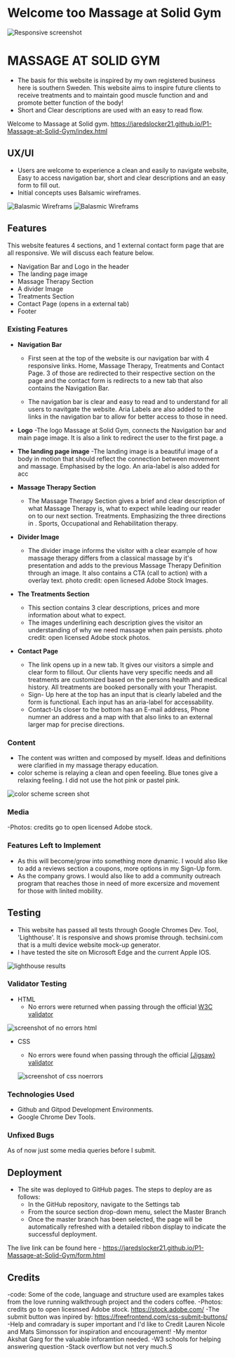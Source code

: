 # Welcome too Massage at Solid Gym

![Responsive screenshot](/assets/images/multi-divice-screenshot.png)

# MASSAGE AT SOLID GYM
- The basis for this website is inspired by my own registered business here is southern Sweden. This website aims to inspire future clients to receive treatments and to maintain good muscle function and 
and promote better function of the body! 
- Short and Clear descriptions are used with an easy to read flow.


Welcome to Massage at Solid gym. https://jaredslocker21.github.io/P1-Massage-at-Solid-Gym/index.html

## UX/UI 
 - Users are welcome to experience a clean and easily to navigate website, Easy to access navigation bar, short and clear descriptions and an easy form to fill out.
 - Initial concepts uses Balsamic wireframes. 

 ![Balasmic Wireframs](/assets/images/baslamic%20wire%20frame-resize.png) ![Balasmic Wireframs](/assets/images/balsamic-wirefram2-resize.png)

## Features 
This website features 4 sections, and 1 external contact form page that are all responsive. We will discuss each feature below.
  - Navigation Bar and Logo in the header
  - The landing page image
  - Massage Therapy Section
  - A divider Image
  - Treatments Section 
  - Contact Page (opens in a external tab)
  - Footer

### Existing Features

- __Navigation Bar__

  - First seen at the top of the website is our navigation bar with 4 responsive links. Home, Massage Therapy, Treatments and Contact Page. 3 of those are redirected to their respective section on the page and the contact form is redirects to a new tab that also contains the Navigation Bar.
  
  - The navigation bar is clear and easy to read and to understand for all users to navitgate the website. Aria Labels are also added to the links in the navigation bar to allow for better access to those in need.
  
- __Logo__
  -The logo Massage at Solid Gym, connects the Navigation bar and main page image. It is also a link to redirect the user to the first page. a

- __The landing page image__
  -The landing image is a beautiful image of a body in motion that should reflect the connection between movement and massage. Emphasised by the logo. An aria-label is also added for acc
 

- __Massage Therapy Section__
   - The Massage Therapy Section gives a brief and clear description of what Massage Therapy is,  what to expect while leading our reader on to our next section. Treatments.
   Emphasizing the three directions in . Sports, Occupational and Rehabilitation therapy.
   
   
   
- __Divider Image__

  - The divider image informs the visitor with a clear example of how massage therapy differs from a classical massage by it's presentation and adds to the previous Massage Therapy Definition through 
  an image. It also contains a CTA  (call to action) with a overlay text. photo credit: open licnesed Adobe Stock Images.

- __The Treatments Section__ 

   - This section contains 3 clear descriptions, prices and more information about what to expect. 
   - The images underlining each description gives the visitor an understanding of why we need massage when pain persists. 
   photo credit: open licensed Adobe stock photos.


- __Contact Page__
	
	- The link opens up in a new tab. It gives our visitors a simple and clear form to fillout.  Our clients have very specific needs and all treatments are customized based on the persons health and medical history. All treatments are booked
	personally with your Therapist. 
	- Sign- Up here at the top has an input that is clearly labeled and the form is functional. Each input has an aria-label for accessability.
	- Contact-Us closer to the bottom has an E-mail address, Phone numner an address and a map with that also links to an external larger map for precise directions. 

### Content 

- The content was written and composed by myself. Ideas and definitions were clarified in my massage therapy education.
- color scheme is relaying a clean and open feeeling. Blue tones give a relaxing feeling. I did not use the hot pink or pastel pink.

![color scheme screen shot](/assets/images/color-scheme-resized%20.png)

### Media

-Photos: credits go to open licensed Adobe stock. 
	
### Features Left to Implement
  - As this will become/grow into something more dynamic. I would also like to add a reviews section a coupons, more options in my Sign-Up form. 
  - As the company grows. I would also like to add a community outreach program that reaches those in need of more excersize and movement for those with linited mobility.
  
## Testing 

  - This website has passed all tests through Google Chromes Dev. Tool, 'Lighthouse'. It is responsive and shows promise through.
  techsini.com that is a multi device website mock-up generator. 
  - I have tested the site on Microsoft Edge and the current Apple IOS.

![lighthouse results](/assets/images/lighthouse%20performance.png)

### Validator Testing 

- HTML
  - No errors were returned when passing through the official [W3C validator](https://validator.w3.org/nu/?doc=https%3A%2F%2Fcode-institute-org.github.io%2Flove-running-2.0%2Findex.html)

![screenshot of no errors html](/assets/images/hTML-validator-resized.png)

- CSS
  - No errors were found when passing through the official [(Jigsaw) validator](https://jigsaw.w3.org/css-validator/validator?uri=https%3A%2F%2Fvalidator.w3.org%2Fnu%2F%3Fdoc%3Dhttps%253A%252F%252Fcode-institute-org.github.io%252Flove-running-2.0%252Findex.html&profile=css3svg&usermedium=all&warning=1&vextwarning=&lang=en#css)

  ![screenshot of css noerrors](/assets/images/css-validator-resized.png)

### Technologies Used
- Github and Gitpod Development Environments. 
- Google Chrome Dev Tools.




### Unfixed Bugs

As of now just some media queries before I submit.

## Deployment

- The site was deployed to GitHub pages. The steps to deploy are as follows: 
  - In the GitHub repository, navigate to the Settings tab 
  - From the source section drop-down menu, select the Master Branch
  - Once the master branch has been selected, the page will be automatically refreshed with a detailed ribbon display to indicate the successful deployment. 

The live link can be found here - https://jaredslocker21.github.io/P1-Massage-at-Solid-Gym/form.html

## Credits 

-code: Some of the code, language and structure used are examples takes from the love running walkthrough project and the coders coffee.
-Photos: credits go to open licesnsed Adobe stock. https://stock.adobe.com/
-The submit button was inpired by:   https://freefrontend.com/css-submit-buttons/
-Help and comradary is super important and I'd like to Credit Lauren Nicole and Mats Simonsson for inspiration and encouragement!
-My mentor Akshat Garg for the valuable inforamtion needed.
-W3 schools for helping answering question
-Stack overflow but not very much.S